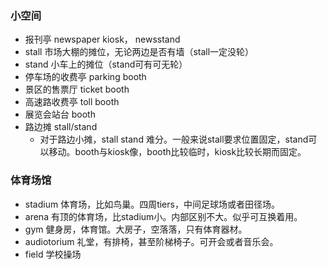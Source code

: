 ### 小空间
- 报刊亭 newspaper kiosk， newsstand
- stall 市场大棚的摊位，无论两边是否有墙（stall一定没轮）
- stand 小车上的摊位（stand可有可无轮）
- 停车场的收费亭 parking booth
- 景区的售票厅 ticket booth
- 高速路收费亭 toll booth
- 展览会站台 booth
- 路边摊 stall/stand
  - 对于路边小摊，stall stand 难分。一般来说stall要求位置固定，stand可以移动。booth与kiosk像，booth比较临时，kiosk比较长期而固定。

### 体育场馆
- stadium 体育场，比如鸟巢。四周tiers，中间足球场或者田径场。
- arena 有顶的体育场，比stadium小。内部区别不大。似乎可互换着用。
- gym 健身房，体育馆。大房子，空落落，只有体育器材。
- audiotorium 礼堂，有排椅，甚至阶梯椅子。可开会或者音乐会。
- field 学校操场

